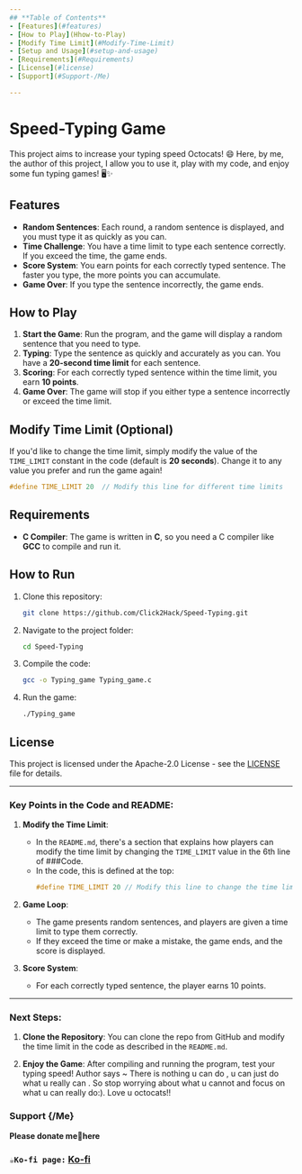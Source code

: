 ```yaml
---
## **Table of Contents**
- [Features](#features)
- [How to Play](Hhow-to-Play)
- [Modify Time Limit](#Modify-Time-Limit)
- [Setup and Usage](#setup-and-usage)
- [Requirements](#Requirements)
- [License](#license)
- [Support](#Support-/Me)

---
```

# Speed-Typing Game

This project aims to increase your typing speed Octocats! 😄 Here, by me, the author of this project, I allow you to use it, play with my code, and enjoy some fun typing games! 🖥️✨

## Features

- **Random Sentences**: Each round, a random sentence is displayed, and you must type it as quickly as you can.
- **Time Challenge**: You have a time limit to type each sentence correctly. If you exceed the time, the game ends.
- **Score System**: You earn points for each correctly typed sentence. The faster you type, the more points you can accumulate.
- **Game Over**: If you type the sentence incorrectly, the game ends.

## How to Play

1. **Start the Game**: Run the program, and the game will display a random sentence that you need to type.
2. **Typing**: Type the sentence as quickly and accurately as you can. You have a **20-second time limit** for each sentence.
3. **Scoring**: For each correctly typed sentence within the time limit, you earn **10 points**.
4. **Game Over**: The game will stop if you either type a sentence incorrectly or exceed the time limit.

## Modify Time Limit (Optional)

If you'd like to change the time limit, simply modify the value of the `TIME_LIMIT` constant in the code (default is **20 seconds**). Change it to any value you prefer and run the game again!

```c
#define TIME_LIMIT 20  // Modify this line for different time limits
```

## Requirements

- **C Compiler**: The game is written in **C**, so you need a C compiler like **GCC** to compile and run it.

## How to Run

1. Clone this repository:

   ```bash
   git clone https://github.com/Click2Hack/Speed-Typing.git
   ```

2. Navigate to the project folder:

   ```bash
   cd Speed-Typing
   ```

3. Compile the code:

   ```bash
   gcc -o Typing_game Typing_game.c
   ```

4. Run the game:

   ```bash
   ./Typing_game
   ```

## License

This project is licensed under the Apache-2.0 License - see the [LICENSE](LICENSE) file for details.

---

### Key Points in the Code and README:

1. **Modify the Time Limit**:
   - In the `README.md`, there's a section that explains how players can modify the time limit by changing the `TIME_LIMIT` value in the 6th line of  ###Code.
   - In the code, this is defined at the top:
     ```c
     #define TIME_LIMIT 20 // Modify this line to change the time limit in seconds
     ```

2. **Game Loop**:
   - The game presents random sentences, and players are given a time limit to type them correctly.
   - If they exceed the time or make a mistake, the game ends, and the score is displayed.

3. **Score System**:
   - For each correctly typed sentence, the player earns 10 points.

---

### Next Steps:
1. **Clone the Repository**: You can clone the repo from GitHub and modify the time limit in the code as described in the `README.md`.
   
2. **Enjoy the Game**: After compiling and running the program, test your typing speed!
Author says ~ There is nothing u can do , u can just do what u really can . So stop worrying about what u cannot and focus on what u can really do:). Love u octocats!!

### Support {/Me}
**Please donate me🫰here**
### **`☕Ko-fi page:`** [Ko-fi](https://ko-fi.com/putin)

